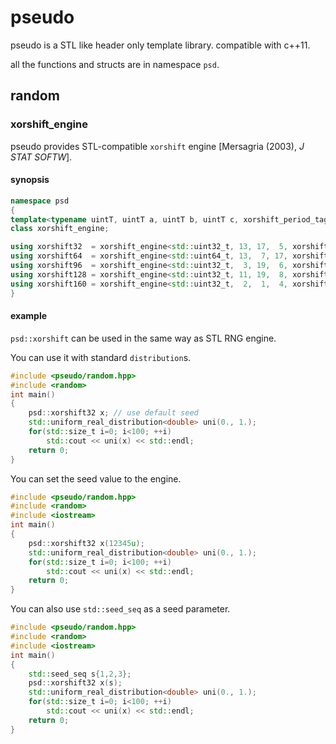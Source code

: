 pseudo
====

pseudo is a STL like header only template library. compatible with c++11.

all the functions and structs are in namespace `psd`.

## random

### xorshift\_engine

pseudo provides STL-compatible `xorshift` engine [Mersagria (2003), _J STAT SOFTW_].

#### synopsis

```cpp
namespace psd
{
template<typename uintT, uintT a, uintT b, uintT c, xorshift_period_tag>
class xorshift_engine;

using xorshift32  = xorshift_engine<std::uint32_t, 13, 17,  5, xorshift_period_tag::p32>;
using xorshift64  = xorshift_engine<std::uint64_t, 13,  7, 17, xorshift_period_tag::p64>;
using xorshift96  = xorshift_engine<std::uint32_t,  3, 19,  6, xorshift_period_tag::p96>;
using xorshift128 = xorshift_engine<std::uint32_t, 11, 19,  8, xorshift_period_tag::p128>;
using xorshift160 = xorshift_engine<std::uint32_t,  2,  1,  4, xorshift_period_tag::p160>;
}
```

#### example

`psd::xorshift` can be used in the same way as STL RNG engine.

You can use it with standard `distribution`s.

```cpp
#include <pseudo/random.hpp>
#include <random>
int main()
{
    psd::xorshift32 x; // use default seed
    std::uniform_real_distribution<double> uni(0., 1.);
    for(std::size_t i=0; i<100; ++i)
        std::cout << uni(x) << std::endl;
    return 0;
}
```

You can set the seed value to the engine.

```cpp
#include <pseudo/random.hpp>
#include <random>
#include <iostream>
int main()
{
    psd::xorshift32 x(12345u);
    std::uniform_real_distribution<double> uni(0., 1.);
    for(std::size_t i=0; i<100; ++i)
        std::cout << uni(x) << std::endl;
    return 0;
}
```

You can also use `std::seed_seq` as a seed parameter.

```cpp
#include <pseudo/random.hpp>
#include <random>
#include <iostream>
int main()
{
    std::seed_seq s{1,2,3};
    psd::xorshift32 x(s);
    std::uniform_real_distribution<double> uni(0., 1.);
    for(std::size_t i=0; i<100; ++i)
        std::cout << uni(x) << std::endl;
    return 0;
}
```

